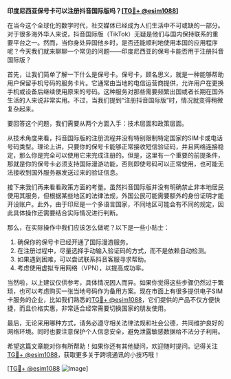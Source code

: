 **印度尼西亚保号卡可以注册抖音国际版吗？[[TG💪+ @esim1088](https://t.me/s/esim1088)]**

在当今这个全球化的数字时代，社交媒体已经成为人们生活中不可或缺的一部分。对于很多海外华人来说，抖音国际版（TikTok）无疑是他们与国内保持联系的重要平台之一。然而，当你身处异国他乡时，是否还能顺利地使用本国的应用程序呢？今天我们就来聊聊一个常见的问题——印度尼西亚的保号卡能否用于注册抖音国际版？

首先，让我们简单了解一下什么是保号卡。保号卡，顾名思义，就是一种能够帮助用户保留手机号码的服务卡片。它通常由当地的电信运营商提供，允许用户在更换手机或设备后继续使用原来的号码。这种服务对那些需要频繁出国或者长期在国外生活的人来说非常实用。不过，当我们提到“注册抖音国际版”时，情况就变得稍微复杂起来。

要回答这个问题，我们需要从两个方面入手：技术层面和政策层面。

从技术角度来看，抖音国际版的注册流程并没有特别限制特定国家的SIM卡或电话号码类型。理论上讲，只要你的保号卡能够正常接收短信验证码，并且网络连接稳定，那么你是完全可以使用它来完成注册的。但是，这里有一个重要的前提条件，那就是你的保号卡必须支持国际漫游功能，否则即使号码可以正常使用，也可能无法接收到国外服务器发送过来的验证信息。

接下来我们再来看看政策方面的考量。虽然抖音国际版并没有明确禁止非本地居民使用其服务，但根据某些地区的法律法规，外国公民可能需要额外的身份证明才能开设账户。此外，由于印尼是一个多语言国家，不同地区可能会有不同的规定，因此具体操作还需要结合实际情况进行判断。

那么，在实际操作中我们应该怎么做呢？以下是一些小贴士：

1. 确保你的保号卡已经开通了国际漫游服务。
2. 在注册过程中，尽量选择手动输入验证码的方式，而不是依赖自动检测。
3. 如果遇到困难，可以尝试联系抖音客服寻求帮助。
4. 考虑使用虚拟专用网络（VPN），以提高成功率。

当然啦，以上建议仅供参考，具体情况因人而异。如果你觉得这些步骤仍然过于繁琐，也可以考虑购买一张当地号码作为备用方案。现在市面上有很多提供电子SIM卡服务的企业，比如我们熟悉的[TG💪+ @esim1088](https://t.me/s/esim1088)，它们提供的产品不仅方便快捷，而且价格实惠，非常适合经常需要切换国家的朋友使用。

最后，无论采用哪种方式，请务必遵守相关法律法规和社会公德，共同维护良好的网络环境。同时也要注意保护个人信息安全，避免泄露敏感数据给不法分子利用。

希望这篇文章能对你有所帮助！如果你还有其他疑问，欢迎随时提问。记得关注[TG💪+ @esim1088](https://t.me/s/esim1088)，获取更多关于跨境通讯的小技巧哦！

[[TG💪+ @esim1088](https://t.me/s/esim1088) ![Image](https://i.postimg.cc/4NQfJmqS/Snipaste-2025-05-13-00-14-12.png)]